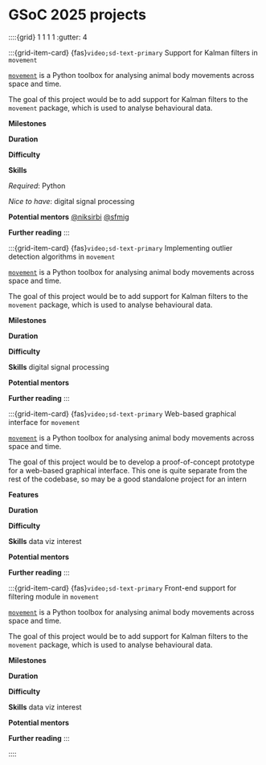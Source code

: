# GSoC 2025 projects

::::{grid} 1 1 1 1
:gutter: 4

:::{grid-item-card} {fas}`video;sd-text-primary` Support for Kalman filters in `movement`
<!-- :link: projects-2025
:link-type: ref -->

[`movement`](https://movement.neuroinformatics.dev/) is a Python toolbox for analysing animal body movements across space and time.

The goal of this project would be to add support for Kalman filters to the `movement` package, which is used to analyse behavioural data.

**Milestones**


**Duration**

**Difficulty**

**Skills**

*Required*: Python

*Nice to have*: digital signal processing

**Potential mentors**
[@niksirbi](https://github.com/niksirbi)
[@sfmig](https://github.com/sfmig)

**Further reading**
:::

:::{grid-item-card} {fas}`video;sd-text-primary` Implementing outlier detection algorithms in `movement`
<!-- :link: projects-2025
:link-type: ref -->

[`movement`](https://movement.neuroinformatics.dev/) is a Python toolbox for analysing animal body movements across space and time.

The goal of this project would be to add support for Kalman filters to the `movement` package, which is used to analyse behavioural data.

**Milestones**


**Duration**

**Difficulty**

**Skills**
digital signal processing

**Potential mentors**

**Further reading**
:::

:::{grid-item-card} {fas}`video;sd-text-primary` Web-based graphical interface for `movement`

[`movement`](https://movement.neuroinformatics.dev/) is a Python toolbox for analysing animal body movements across space and time.

The goal of this project would be to develop a proof-of-concept prototype for a web-based graphical interface. This one is quite separate from the rest of the codebase, so may be a good standalone project for an intern

**Features**


**Duration**

**Difficulty**

**Skills**
data viz interest

**Potential mentors**

**Further reading**
:::

:::{grid-item-card} {fas}`video;sd-text-primary` Front-end support for filtering module in `movement`

[`movement`](https://movement.neuroinformatics.dev/) is a Python toolbox for analysing animal body movements across space and time.

The goal of this project would be to add support for Kalman filters to the `movement` package, which is used to analyse behavioural data.

**Milestones**


**Duration**

**Difficulty**

**Skills**
data viz interest

**Potential mentors**

**Further reading**
:::



::::


